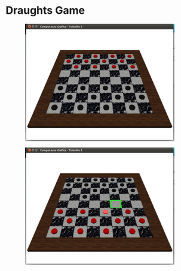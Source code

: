 # Draughts Game

<p align="center"><img src="figura1.png" width="400px"/>
<p align="center"><img src="figura2.png" width="400px"/>
